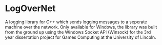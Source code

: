 # LogOverNet

A logging library for C++ which sends logging messages to a seperate machine over the network. Only available for Windows, the library
was built from the ground up using the Windows Socket API (Winsock) for the 3rd year dissertation project for Games Computing
at the University of Lincoln.
